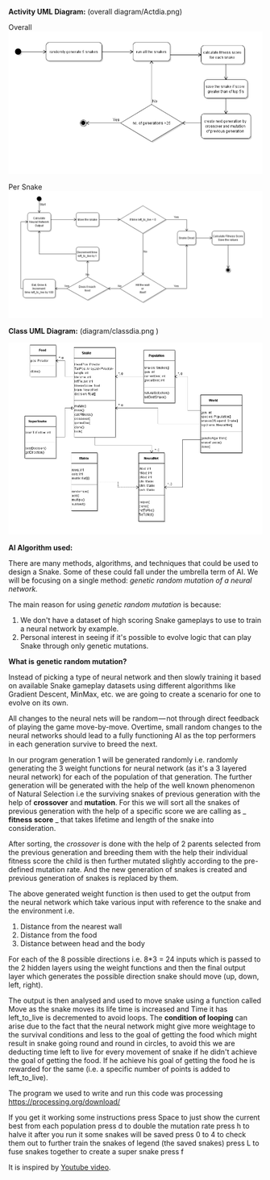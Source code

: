 
 **Activity UML Diagram:** (overall diagram/Actdia.png)
 
Overall
![](./diagram/Actdia.png)

Per Snake
![](./diagram/Act2dia.png)

**Class UML Diagram:** (diagram/classdia.png )

![](./diagram/classdia.png)

**AI Algorithm used:**

There are many methods, algorithms, and techniques that could be used to design a Snake. Some of these could fall under the umbrella term of AI. We will be focusing on a single method: _genetic random mutation of a neural network._

The main reason for using _genetic random mutation_ is because:

1. We don&#39;t have a dataset of high scoring Snake gameplays to use to train a neural network by example.
2. Personal interest in seeing if it&#39;s possible to evolve logic that can play Snake through only genetic mutations.

**What is** **genetic random mutation?**

Instead of picking a type of neural network and then slowly training it based on available Snake gameplay datasets using different algorithms like Gradient Descent, MinMax, etc. we are going to create a scenario for one to evolve on its own.

All changes to the neural nets will be random — not through direct feedback of playing the game move-by-move. Overtime, small random changes to the neural networks should lead to a fully functioning AI as the top performers in each generation survive to breed the next.

In our program generation 1 will be generated randomly i.e. randomly generating the 3 weight functions for neural network (as it&#39;s a 3 layered neural network) for each of the population of that generation. The further generation will be generated with the help of the well known phenomenon of Natural Selection i.e the surviving snakes of previous generation with the help of **crossover** and **mutation**. For this we will sort all the snakes of previous generation with the help of a specific score we are calling as _ **fitness score** _ that takes lifetime and length of the snake into consideration.

After sorting, the _crossover_ is done with the help of 2 parents selected from the previous generation and breeding them with the help their individual fitness score the child is then further mutated slightly according to the pre-defined mutation rate. And the new generation of snakes is created and previous generation of snakes is replaced by them.

The above generated weight function is then used to get the output from the neural network which take various input with reference to the snake and the environment i.e.

1. Distance from the nearest wall
2. Distance from the food
3. Distance between head and the body

For each of the 8 possible directions i.e. 8\*3 = 24 inputs which is passed to the 2 hidden layers using the weight functions and then the final output layer which generates the possible direction snake should move (up, down, left, right).

The output is then analysed and used to move snake using a function called Move as the snake moves its life time is increased and Time it has left\_to\_live is decremented to avoid loops. The **condition of looping** can arise due to the fact that the neural network might give more weightage to the survival conditions and less to the goal of getting the food which might result in snake going round and round in circles, to avoid this we are deducting time left to live for every movement of snake if he didn&#39;t achieve the goal of getting the food. If he achieve his goal of getting the food he is rewarded for the same (i.e. a specific number of points is added to left\_to\_live).


The program we used to write and run this code was processing https://processing.org/download/

If you get it working some instructions
press Space to just show the current best from  each population
press d to double the mutation rate
press h to halve it 
after you run it some snakes will be saved press 0 to 4 to check them out
to further train the snakes of legend (the saved snakes) press L
to fuse snakes together to create a super snake press f


It is inspired by [Youtube video](https://youtu.be/3bhP7zulFfY).
